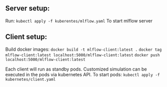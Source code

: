 ## Server setup:

Run:
`kubectl apply -f kuberentes/mlflow.yaml`
To start mlflow server

## Client setup:
Build docker images:
`docker build -t mlflow-client:latest .`
`docker tag mlflow-client:latest localhost:5000/mlflow-client:latest`
`docker push localhost:5000/mlflow-client:latest`

Each client will run as standby pods. Customized simulation can be executed in the pods via kubernetes API.
To start pods:
`kubectl apply -f kubernetes/client.yaml`
